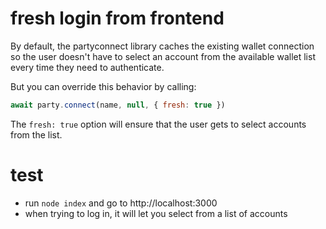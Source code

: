 # fresh login from frontend

By default, the partyconnect library caches the existing wallet connection so the user doesn't have to select an account from the available wallet list every time they need to authenticate.

But you can override this behavior by calling:

```javascript
await party.connect(name, null, { fresh: true })
```

The `fresh: true` option will ensure that the user gets to select accounts from the list.

# test

- run `node index` and go to http://localhost:3000
- when trying to log in, it will let you select from a list of accounts
